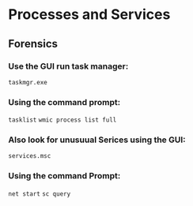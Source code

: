 # Processes and Services

## Forensics

### Use the GUI run task manager:

`taskmgr.exe`

### Using the command prompt:

`tasklist`
`wmic process list full`

### Also look for unusuual Serices using the GUI:

`services.msc`

### Using the command Prompt:

`net start`
`sc query`
